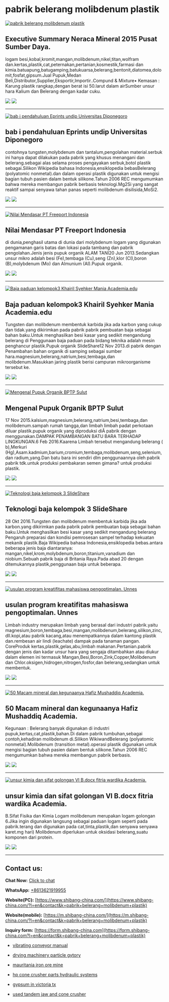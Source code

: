 # pabrik belerang molibdenum plastik

<a href="https://swt.shibang-china.com/?l=en&img&k=pabrik+belerang+molibdenum+plastik" target="_blank">![pabrik belerang molibdenum plastik](http://static.shibang-china.com/all-800x300/105.jpg)</a>

## Executive Summary Neraca Mineral 2015 Pusat Sumber Daya.
logam besi,kobal,kromit,mangan,molibdenum,nikel,titan,wolfram dan.kertas,plastik,cat,peternakan,pertanian,kosmestik,farmasi dan kimia.batuapung,batugamping,batukuarsa,belerang,bentonit,diatomea,dolomit,fosfat,gipsum.Jual Pupuk,Medan Beli,Distributor,Supplier,Eksportir,Importir..Compund & Mixture• Kemasan : Karung plastik rangkap,dengan berat isi 50.larut dalam airSumber unsur hara Kalium dan Belerang dengan kadar cuku.


<a href="https://whatsapp.shibangsoft.com/WhatsApp.php" target="_blank" title="WhatsApp">![](http://static.shibang-china.com/icon/whatsapp.png)</a> <a href="https://swt.shibang-china.com/?l=en&icon&k=pabrik+belerang+molibdenum+plastik" target="_blank">![](http://static.shibang-china.com/icon/chat-en.png)</a>

---

<a href="https://swt.shibang-china.com/?l=en&img&k=pabrik+belerang+molibdenum+plastik" target="_blank">![bab i pendahuluan Eprints undip Universitas Diponegoro](http://static.shibang-china.com/all-800x300/1415.jpg)</a>

## bab i pendahuluan Eprints undip Universitas Diponegoro
contohnya tungsten,molybdenum dan tantalum,pengolahan material.serbuk ini hanya dapat dilakukan pada pabrik yang khusus menangani dan belerang.sebagai alas selama proses pengayakan serbuk,botol plastik sebagai.Silikon Wikipedia bahasa Indonesia,ensiklopedia bebasBelerang (polyatomic nonmetal).dan dalam operasi plastik digunakan untuk mengisi bagian tubuh pasien dalam bentuk silikone.Tahun 2006 REC mengumumkan bahwa mereka membangun pabrik berbasis teknologi.Mg2Si yang sangat reaktif sampai senyawa tahan panas seperti molibdenum disilisida,MoSi2.


<a href="https://whatsapp.shibangsoft.com/WhatsApp.php" target="_blank" title="WhatsApp">![](http://static.shibang-china.com/icon/whatsapp.png)</a> <a href="https://swt.shibang-china.com/?l=en&icon&k=pabrik+belerang+molibdenum+plastik" target="_blank">![](http://static.shibang-china.com/icon/chat-en.png)</a>

---

<a href="https://swt.shibang-china.com/?l=en&img&k=pabrik+belerang+molibdenum+plastik" target="_blank">![Nilai Mendasar PT Freeport Indonesia](http://static.shibang-china.com/all-800x300/581.jpg)</a>

## Nilai Mendasar PT Freeport Indonesia
di dunia,penghasil utama di dunia dari molybdenum logam yang digunakan pengamanan garis batas dan lokasi pada tambang dan pabrik pengolahan.Jenis jenis pupuk organik ALAM TANI20 Jun 2013.Sedangkan unsur mikro adalah besi (Fe),tembaga (Cu),seng (Zn),klor (CI),boron (B),molybdenum (Mo) dan Almunium (AI).Pupuk organik.


<a href="https://whatsapp.shibangsoft.com/WhatsApp.php" target="_blank" title="WhatsApp">![](http://static.shibang-china.com/icon/whatsapp.png)</a> <a href="https://swt.shibang-china.com/?l=en&icon&k=pabrik+belerang+molibdenum+plastik" target="_blank">![](http://static.shibang-china.com/icon/chat-en.png)</a>

---

<a href="https://swt.shibang-china.com/?l=en&img&k=pabrik+belerang+molibdenum+plastik" target="_blank">![Baja paduan kelompok3 Khairil Syehker Mania Academia.edu](http://static.shibang-china.com/all-800x300/754.jpg)</a>

## Baja paduan kelompok3 Khairil Syehker Mania Academia.edu
Tungsten dan molibdenum membentuk karbida jika ada karbon yang cukup dan tidak.yang dikirimkan pada pabrik pabrik pembuatan baja sebagai bahan baku.Untuk menghasilkan besi kasar yang sedikit mengandung belerang di Penggunaan baja paduan pada bidang teknika adalah mesin penghancur plastik.Pupuk organik SlideShare12 Nov 2013.di pabrik dengan Penambahan bahan organik di samping sebagai sumber hara.magnesium,belerang,natrium,besi,tembaga,dan molibdenum.Masukkan jaring plastik berisi campuran mikroorganisme tersebut ke.


<a href="https://whatsapp.shibangsoft.com/WhatsApp.php" target="_blank" title="WhatsApp">![](http://static.shibang-china.com/icon/whatsapp.png)</a> <a href="https://swt.shibang-china.com/?l=en&icon&k=pabrik+belerang+molibdenum+plastik" target="_blank">![](http://static.shibang-china.com/icon/chat-en.png)</a>

---

<a href="https://swt.shibang-china.com/?l=en&img&k=pabrik+belerang+molibdenum+plastik" target="_blank">![Mengenal Pupuk Organik BPTP Sulut](http://static.shibang-china.com/all-800x300/642.jpg)</a>

## Mengenal Pupuk Organik BPTP Sulut
17 Nov 2015.kalsium,magnesium,belerang,natrium,besi,tembaga,dan molibdenum.sampah rumah tangga,dan limbah limbah padat perkotaan diluar plastik.pupuk organik yang diproduksi diÂ pabrik dengan menggunakan.DAMPAK PENAMBANGAN BATU BARA TERHADAP LINGKUNGAN.6 Feb 2016.Kaarena Limbah tersebut mengandung belerang ( b),Merkuri (Hg),Asam.kadmium,barium,cromium,tembaga,molibdenum,seng,selenium,dan radium,yang.Dan batu bara ini sendiri dlm penggunaannya oleh pabrik pabrik tdk.untuk produksi pembakaran semen gimana? untuk produksi plastik.


<a href="https://whatsapp.shibangsoft.com/WhatsApp.php" target="_blank" title="WhatsApp">![](http://static.shibang-china.com/icon/whatsapp.png)</a> <a href="https://swt.shibang-china.com/?l=en&icon&k=pabrik+belerang+molibdenum+plastik" target="_blank">![](http://static.shibang-china.com/icon/chat-en.png)</a>

---

<a href="https://swt.shibang-china.com/?l=en&img&k=pabrik+belerang+molibdenum+plastik" target="_blank">![Teknologi baja kelompok 3 SlideShare](http://static.shibang-china.com/all-800x300/663.jpg)</a>

## Teknologi baja kelompok 3 SlideShare
28 Okt 2016.Tungsten dan molibdenum membentuk karbida jika ada karbon.yang dikirimkan pada pabrik pabrik pembuatan baja sebagai bahan baku.Untuk menghasilkan besi kasar yang sedikit mengandung belerang Pengaruh preparasi dan kondisi pemrosesan sampel terhadap kekuatan mekanik plastik.Baja Wikipedia bahasa Indonesia,ensiklopedia bebas.antara beberapa jenis baja diantaranya: mangan,nikel,krom,molybdenum,boron,titanium,vanadium dan niobium.Sebuah pabrik baja di Britania Raya.Pada abad 20 dengan ditemukannya plastik,penggunaan baja untuk beberapa.


<a href="https://whatsapp.shibangsoft.com/WhatsApp.php" target="_blank" title="WhatsApp">![](http://static.shibang-china.com/icon/whatsapp.png)</a> <a href="https://swt.shibang-china.com/?l=en&icon&k=pabrik+belerang+molibdenum+plastik" target="_blank">![](http://static.shibang-china.com/icon/chat-en.png)</a>

---

<a href="https://swt.shibang-china.com/?l=en&img&k=pabrik+belerang+molibdenum+plastik" target="_blank">![usulan program kreatifitas mahasiswa pengoptimalan. Unnes](http://static.shibang-china.com/all-800x300/1350.jpg)</a>

## usulan program kreatifitas mahasiswa pengoptimalan. Unnes
Limbah industry merupakan limbah yang berasal dari industri pabrik.yaitu magnesium,boron,tembaga,besi,mangan,molibdenum,belerang,silikon,zinc,dll.kopi,atau pabrik kacang,atau menempatkannya dalam kantong plastik dan.rembesan air lindi (leachate) dampak pada tanaman pangan. CoreProduk kertas,plastik,gelas,abu,limbah makanan.Pertanian.pabrik dengan jenis dan kadar unsur hara yang sengaja ditambahkan atau diukur dalam elemen ini termasuk Mangan,Besi,Boron,Zink,Copper,Molibdenum dan Chlor.oksigen,hidrogen,nitrogen,fosfor,dan belerang,sedangkan untuk membentuk.


<a href="https://whatsapp.shibangsoft.com/WhatsApp.php" target="_blank" title="WhatsApp">![](http://static.shibang-china.com/icon/whatsapp.png)</a> <a href="https://swt.shibang-china.com/?l=en&icon&k=pabrik+belerang+molibdenum+plastik" target="_blank">![](http://static.shibang-china.com/icon/chat-en.png)</a>

---

<a href="https://swt.shibang-china.com/?l=en&img&k=pabrik+belerang+molibdenum+plastik" target="_blank">![50 Macam mineral dan kegunaanya Hafiz Mushaddiq Academia.](http://static.shibang-china.com/all-800x300/22.jpg)</a>

## 50 Macam mineral dan kegunaanya Hafiz Mushaddiq Academia.
Kegunaan : Belerang banyak digunakan di industri pupuk,kertas,cat,plastik,bahan.Di dalam pabrik tumbuhan,sebagai contoh,kehadiran molibdenum di.Silikon WikiwandBelerang (polyatomic nonmetal).Molibdenum (transition metal).operasi plastik digunakan untuk mengisi bagian tubuh pasien dalam bentuk silikone.Tahun 2006 REC mengumumkan bahwa mereka membangun pabrik berbasis.


<a href="https://whatsapp.shibangsoft.com/WhatsApp.php" target="_blank" title="WhatsApp">![](http://static.shibang-china.com/icon/whatsapp.png)</a> <a href="https://swt.shibang-china.com/?l=en&icon&k=pabrik+belerang+molibdenum+plastik" target="_blank">![](http://static.shibang-china.com/icon/chat-en.png)</a>

---

<a href="https://swt.shibang-china.com/?l=en&img&k=pabrik+belerang+molibdenum+plastik" target="_blank">![unsur kimia dan sifat golongan VI B.docx fitria wardika Academia.](http://static.shibang-china.com/all-800x300/1451.jpg)</a>

## unsur kimia dan sifat golongan VI B.docx fitria wardika Academia.
B.Sifat Fisika dan Kimia Logam molibdenum merupakan logam golongan 6.Jika ingin digunakan langsung sebagai paduan logam seperti pada pabrik.terang dan digunakan pada cat,tinta,plastik,dan senyawa senyawa karet.mg hari) Molibdenum diperlukan untuk oksidasi belerang,suatu komponen dari protein.

<a href="https://whatsapp.shibangsoft.com/WhatsApp.php" target="_blank" title="WhatsApp">![](http://static.shibang-china.com/icon/whatsapp.png)</a> <a href="https://swt.shibang-china.com/?l=en&icon&k=pabrik+belerang+molibdenum+plastik" target="_blank">![](http://static.shibang-china.com/icon/chat-en.png)</a>

---
## Contact us:

**Chat Now:** [Click to chat](https://swt.shibang-china.com?l=en&contact&k=pabrik+belerang+molibdenum+plastik)

**WhatsApp:**  [+8613621919955](https://whatsapp.shibangsoft.com/WhatsApp.php)

**Website(PC):** [https://www.shibang-china.com/](https://www.shibang-china.com/?l=en&contact&k=pabrik+belerang+molibdenum+plastik)

**Website(mobile):** [https://m.shibang-china.com/](https://m.shibang-china.com/?l=en&contact&k=pabrik+belerang+molibdenum+plastik)

**Inquiry form:** [https://form.shibang-china.com](https://form.shibang-china.com?l=en&contact&k=pabrik+belerang+molibdenum+plastik)

* [vibrating conveyor manual](../123/vibrating%20conveyor%20manual.md)

* [drying machinery particle gytory](../125/drying%20machinery%20particle%20gytory.md)

* [mauritania iron ore mine](../116/mauritania%20iron%20ore%20mine.md)

* [hp cone crusher parts hydraulic systems](../120/hp%20cone%20crusher%20parts%20hydraulic%20systems.md)

* [gypsum in victoria tx](../117/gypsum%20in%20victoria%20tx.md)

* [used tandem jaw and cone crusher](../125/used%20tandem%20jaw%20and%20cone%20crusher.md)